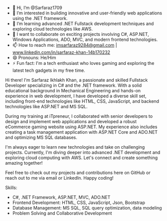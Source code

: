 - 👋 Hi, I’m @Sarfaraz1709
- 👀 I’m interested in building innovative and user-friendly web applications using the .NET framework.
- 🌱 I’m learning advanced .NET Fullstack development techniques and exploring cloud technologies like AWS.
- 💞️ I want to collaborate on exciting projects involving C#, ASP.NET, Windows Applications, ADO, MVC, and modern frontend technologies.
- 📫 How to reach me: imsarfaraz9284@gmail.com | www.linkedin.com/in/sarfaraz-khan-14b170232
- 😄 Pronouns: He/Him
- ⚡ Fun fact: I'm a tech enthusiast who loves gaming and exploring the latest tech gadgets in my free time.

Hi there! I'm Sarfaraz Ikhlakh Khan, a passionate and skilled Fullstack Developer specializing in C# and the .NET framework.
With a solid educational background in Mechanical Engineering and hands-on experience in web development,
I have developed a diverse skill set, including front-end technologies like HTML, CSS, JavaScript, and backend technologies like ASP.NET and MS SQL.

During my training at iTpreneur, I collaborated with senior developers to design and implement web applications and developed a robust eCommerce gaming website using ASP.NET.
My experience also includes creating a task management application with ASP.NET Core and ADO.NET and optimizing MS SQL databases.

I'm always eager to learn new technologies and take on challenging projects. Currently, I'm diving deeper into advanced .NET development and exploring cloud computing with AWS.
Let's connect and create something amazing together!

Feel free to check out my projects and contributions here on GitHub or reach out to me via email or LinkedIn. Happy coding!

Skills:
- C#, .NET Framework, ASP.NET, MVC, ADO.NET
- Frontend Development: HTML, CSS, JavaScript, Json, Bootstrap
- Database Management: MS SQL, SQL query optimization, data modeling
- Problem Solving and Collaborative Development

